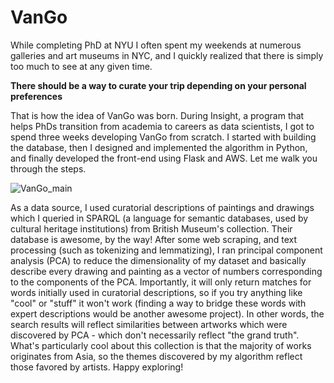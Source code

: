 # VanGo

While completing PhD at NYU I often spent my weekends at numerous galleries and art museums in NYC, and I quickly realized that there is simply too much to see at any given time. 

__There should be a way to curate your trip depending on your personal preferences__

That is how the idea of VanGo was born. During Insight, a program that helps PhDs transition from academia to careers as data scientists, I got to spend three weeks developing VanGo from scratch. I started with building the database, then I designed and implemented the algorithm in Python, and finally developed the front-end using Flask and AWS. Let me walk you through the steps.

![VanGo_main](VanGo_main)

As a data source, I used curatorial descriptions of paintings and drawings which I queried in SPARQL (a language for semantic databases, used by cultural heritage institutions) from British Museum's collection. Their database is awesome, by the way! After some web scraping, and text processing (such as tokenizing and lemmatizing), I ran principal component analysis (PCA) to reduce the dimensionality of my dataset and basically describe every drawing and painting as a vector of numbers corresponding to the components of the PCA. Importantly, it will only return matches for words initially used in curatorial descriptions, so if you try anything like "cool" or "stuff" it won't work (finding a way to bridge these words with expert descriptions would be another awesome project). In other words, the search results will reflect similarities between artworks which were discovered by PCA - which don't necessarily reflect "the grand truth". What's particularly cool about this collection is that the majority of works originates from Asia, so the themes discovered by my algorithm reflect those favored by artists. Happy exploring!


